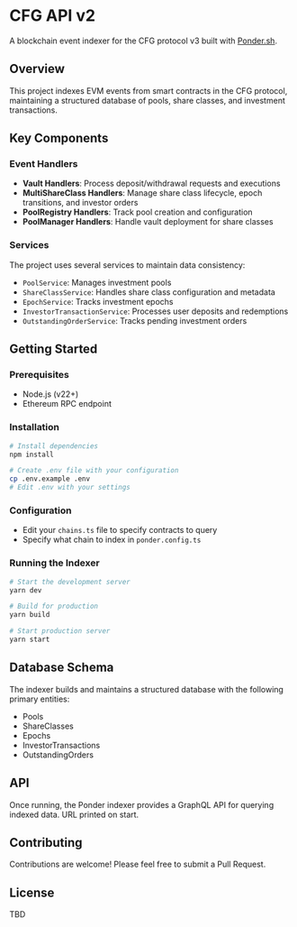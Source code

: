 # CFG API v2

A blockchain event indexer for the CFG protocol v3 built with [Ponder.sh](https://ponder.sh/).

## Overview

This project indexes EVM events from smart contracts in the CFG protocol, maintaining a structured database of pools, share classes, and investment transactions.

## Key Components

### Event Handlers

- **Vault Handlers**: Process deposit/withdrawal requests and executions
- **MultiShareClass Handlers**: Manage share class lifecycle, epoch transitions, and investor orders
- **PoolRegistry Handlers**: Track pool creation and configuration
- **PoolManager Handlers**: Handle vault deployment for share classes

### Services

The project uses several services to maintain data consistency:

- `PoolService`: Manages investment pools
- `ShareClassService`: Handles share class configuration and metadata
- `EpochService`: Tracks investment epochs
- `InvestorTransactionService`: Processes user deposits and redemptions
- `OutstandingOrderService`: Tracks pending investment orders

## Getting Started

### Prerequisites

- Node.js (v22+)
- Ethereum RPC endpoint

### Installation

```bash
# Install dependencies
npm install

# Create .env file with your configuration
cp .env.example .env
# Edit .env with your settings
```

### Configuration

- Edit your `chains.ts` file to specify contracts to query
- Specify what chain to index in `ponder.config.ts`

### Running the Indexer

```bash
# Start the development server
yarn dev

# Build for production
yarn build

# Start production server
yarn start
```

## Database Schema

The indexer builds and maintains a structured database with the following primary entities:

- Pools
- ShareClasses
- Epochs
- InvestorTransactions
- OutstandingOrders

## API

Once running, the Ponder indexer provides a GraphQL API for querying indexed data. URL printed on start.

## Contributing

Contributions are welcome! Please feel free to submit a Pull Request.

## License

TBD